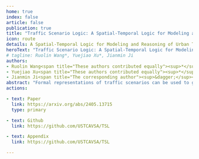 ```yaml
---
home: true
index: false
article: false
publication: true
title: "Traffic Scenario Logic: A Spatial-Temporal Logic for Modeling and Reasoning of Urban Traffic Scenarios"
icon: route
details: A Spatial-Temporal Logic for Modeling and Reasoning of Urban Traffic Scenarios
heroText: "Traffic Scenario Logic: A Spatial-Temporal Logic for Modeling and Reasoning of Urban Traffic Scenarios"
# tagline: Ruolin Wang*, Yuejiao Xu*, Jianmin Ji
authors:
- Ruolin Wang<span title="These authors contributed equally"><sup>*</sup></span>
- Yuejiao Xu<span title="These authors contributed equally"><sup>*</sup></span>
- Jianmin Ji<span title="The corresponding author"><sup>&dagger;</sup></span>
abstract: "Formal representations of traffic scenarios can be used to generate test cases for the safety verification of autonomous driving. However, most existing methods are limited to highway or highly simplified intersection scenarios due to the intricacy and diversity of traffic scenarios. In response, we propose Traffic Scenario Logic (TSL), which is a spatial-temporal logic designed for modeling and reasoning of urban pedestrian-free traffic scenarios. TSL provides a formal representation of the urban road network that can be derived from OpenDRIVE, i.e., the de facto industry standard of high-definition maps for autonomous driving, enabling the representation of a broad range of traffic scenarios without discretization approximations. We implemented the reasoning of TSL using Telingo, i.e., a solver for temporal programs based on the Answer Set Programming, and tested it on different urban road layouts. Demonstrations show the effectiveness of TSL in test scenario generation and its potential value in areas like decision-making and control verification of autonomous driving. The code for TSL reasoning is opened."
actions:

- text: Paper
  link: https://arxiv.org/abs/2405.13715
  type: primary

- text: Github
  link: https://github.com/USTCAVSA/TSL

- text: Appendix
  link: https://github.com/USTCAVSA/TSL

---
```


